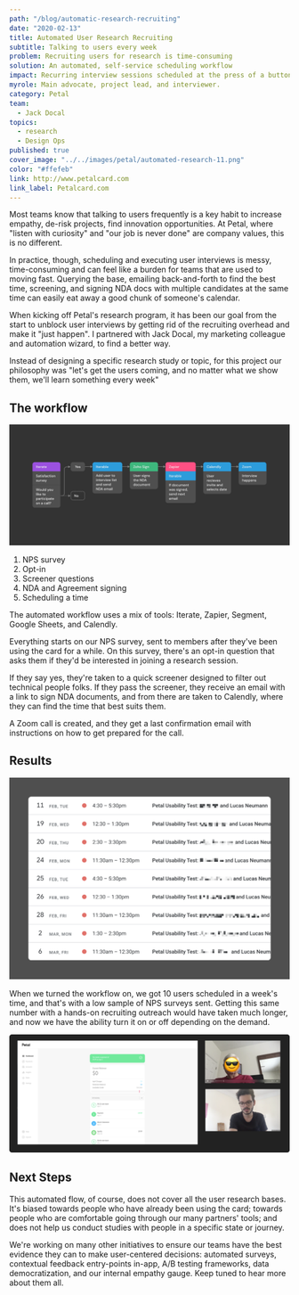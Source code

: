 ```yaml
---
path: "/blog/automatic-research-recruiting"
date: "2020-02-13"
title: Automated User Research Recruiting
subtitle: Talking to users every week
problem: Recruiting users for research is time-consuming
solution: An automated, self-service scheduling workflow
impact: Recurring interview sessions scheduled at the press of a button
myrole: Main advocate, project lead, and interviewer.
category: Petal
team:
  - Jack Docal
topics:
  - research
  - Design Ops
published: true
cover_image: "../../images/petal/automated-research-11.png"
color: "#ffefeb"
link: http://www.petalcard.com
link_label: Petalcard.com
---
```


Most teams know that talking to users frequently is a key habit to increase empathy, de-risk projects, find innovation opportunities. At Petal, where "listen with curiosity" and "our job is never done" are company values, this is no different.

In practice, though, scheduling and executing user interviews is messy, time-consuming and can feel like a burden for teams that are used to moving fast. Querying the base, emailing back-and-forth to find the best time, screening, and signing NDA docs with multiple candidates at the same time can easily eat away a good chunk of someone's calendar.

When kicking off Petal's research program, it has been our goal from the start to unblock user interviews by getting rid of the recruiting overhead and make it "just happen". I partnered with Jack Docal, my marketing colleague and automation wizard, to find a better way.

Instead of designing a specific research study or topic, for this project our philosophy was "let's get the users coming, and no matter what we show them, we'll learn something every week"

## The workflow

![Diagram of the apps we used to automate recruiting](../../images/petal/automated-research-workflow-4.png)

1. NPS survey
2. Opt-in
3. Screener questions
4. NDA and Agreement signing
5. Scheduling a time

The automated workflow uses a mix of tools: Iterate, Zapier, Segment, Google Sheets, and Calendly.

Everything starts on our NPS survey, sent to members after they've been using the card for a while. On this survey, there's an opt-in question that asks them if they'd be interested in joining a research session.

If they say yes, they're taken to a quick screener designed to filter out technical people folks. If they pass the screener, they receive an email with a link to sign NDA documents, and from there are taken to Calendly, where they can find the time that best suits them.

A Zoom call is created, and they get a last confirmation email with instructions on how to get prepared for the call.

## Results

![Schedule full of interviews!](../../images/petal/automated-research-schedule-4.png)

When we turned the workflow on, we got 10 users scheduled in a week's time, and that's with a low sample of NPS surveys sent. Getting this same number with a hands-on recruiting outreach would have taken much longer, and now we have the ability turn it on or off depending on the demand.

![And of course, the moment of truth :)](../../images/petal/automated-research-user.png)

## Next Steps

This automated flow, of course, does not cover all the user research bases. It's biased towards people who have already been using the card; towards people who are comfortable going through our many partners' tools; and does not help us conduct studies with people in a specific state or journey.

We're working on many other initiatives to ensure our teams have the best evidence they can to make user-centered decisions: automated surveys, contextual feedback entry-points in-app, A/B testing frameworks, data democratization, and our internal empathy gauge. Keep tuned to hear more about them all.
